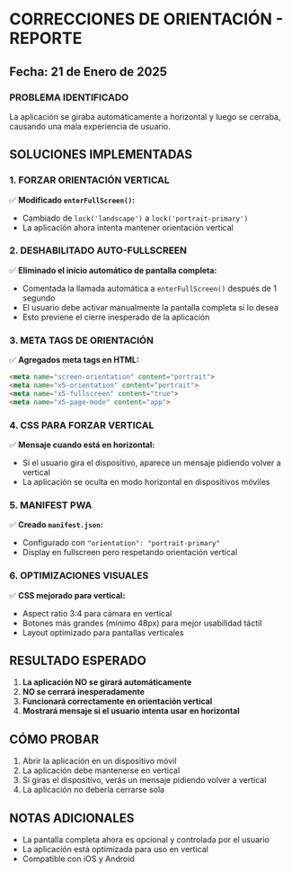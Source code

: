 # CORRECCIONES DE ORIENTACIÓN - REPORTE

## Fecha: 21 de Enero de 2025

### PROBLEMA IDENTIFICADO
La aplicación se giraba automáticamente a horizontal y luego se cerraba, causando una mala experiencia de usuario.

## SOLUCIONES IMPLEMENTADAS

### 1. FORZAR ORIENTACIÓN VERTICAL
✅ **Modificado `enterFullScreen()`:**
- Cambiado de `lock('landscape')` a `lock('portrait-primary')`
- La aplicación ahora intenta mantener orientación vertical

### 2. DESHABILITADO AUTO-FULLSCREEN
✅ **Eliminado el inicio automático de pantalla completa:**
- Comentada la llamada automática a `enterFullScreen()` después de 1 segundo
- El usuario debe activar manualmente la pantalla completa si lo desea
- Esto previene el cierre inesperado de la aplicación

### 3. META TAGS DE ORIENTACIÓN
✅ **Agregados meta tags en HTML:**
```html
<meta name="screen-orientation" content="portrait">
<meta name="x5-orientation" content="portrait">
<meta name="x5-fullscreen" content="true">
<meta name="x5-page-mode" content="app">
```

### 4. CSS PARA FORZAR VERTICAL
✅ **Mensaje cuando está en horizontal:**
- Si el usuario gira el dispositivo, aparece un mensaje pidiendo volver a vertical
- La aplicación se oculta en modo horizontal en dispositivos móviles

### 5. MANIFEST PWA
✅ **Creado `manifest.json`:**
- Configurado con `"orientation": "portrait-primary"`
- Display en fullscreen pero respetando orientación vertical

### 6. OPTIMIZACIONES VISUALES
✅ **CSS mejorado para vertical:**
- Aspect ratio 3:4 para cámara en vertical
- Botones más grandes (mínimo 48px) para mejor usabilidad táctil
- Layout optimizado para pantallas verticales

## RESULTADO ESPERADO

1. **La aplicación NO se girará automáticamente**
2. **NO se cerrará inesperadamente**
3. **Funcionará correctamente en orientación vertical**
4. **Mostrará mensaje si el usuario intenta usar en horizontal**

## CÓMO PROBAR

1. Abrir la aplicación en un dispositivo móvil
2. La aplicación debe mantenerse en vertical
3. Si giras el dispositivo, verás un mensaje pidiendo volver a vertical
4. La aplicación no debería cerrarse sola

## NOTAS ADICIONALES

- La pantalla completa ahora es opcional y controlada por el usuario
- La aplicación está optimizada para uso en vertical
- Compatible con iOS y Android